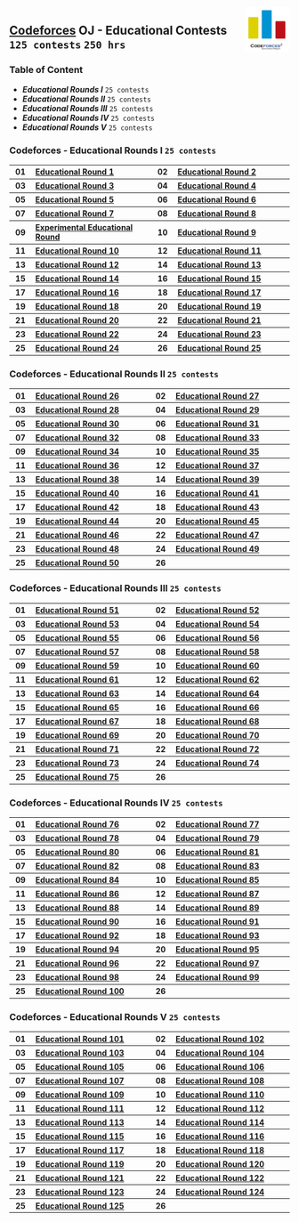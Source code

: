 <img align="right" width="80" src="/logos/codeforces.jpg">

## [Codeforces](https://codeforces.com/) OJ - Educational Contests `125 contests` `250 hrs`

### Table of Content

- ***Educational Rounds I***   `25 contests`
- ***Educational Rounds II***  `25 contests`
- ***Educational Rounds III*** `25 contests`
- ***Educational Rounds IV***  `25 contests`
- ***Educational Rounds V***   `25 contests`

### Codeforces - Educational Rounds I `25 contests`

<table>
    <tbody>
        <tr>
            <th align="center" width="50px">01</th><th align="left" width="550px"><a href="https://codeforces.com/contest/598">Educational Round 1</a></th>
            <th align="center" width="50px">02</th><th align="left" width="550px"><a href="https://codeforces.com/contest/600">Educational Round 2</a></th>
        </tr>
        <tr>
            <th align="center" width="50px">03</th><th align="left" width="550px"><a href="https://codeforces.com/contest/609">Educational Round 3</a></th>
            <th align="center" width="50px">04</th><th align="left" width="550px"><a href="https://codeforces.com/contest/612">Educational Round 4</a></th>
        </tr>
        <tr>
            <th align="center" width="50px">05</th><th align="left" width="550px"><a href="https://codeforces.com/contest/616">Educational Round 5</a></th>
            <th align="center" width="50px">06</th><th align="left" width="550px"><a href="https://codeforces.com/contest/620">Educational Round 6</a></th>
        </tr>
        <tr>
            <th align="center" width="50px">07</th><th align="left" width="550px"><a href="https://codeforces.com/contest/622">Educational Round 7</a></th>
            <th align="center" width="50px">08</th><th align="left" width="550px"><a href="https://codeforces.com/contest/628">Educational Round 8</a></th>
        </tr>
        <tr>
            <th align="center" width="50px">09</th><th align="left" width="550px"><a href="https://codeforces.com/contest/630">Experimental Educational Round</a></th>
            <th align="center" width="50px">10</th><th align="left" width="550px"><a href="https://codeforces.com/contest/632">Educational Round 9</a></th>
        </tr>
        <tr>
            <th align="center" width="50px">11</th><th align="left" width="550px"><a href="https://codeforces.com/contest/652">Educational Round 10</a></th>
            <th align="center" width="50px">12</th><th align="left" width="550px"><a href="https://codeforces.com/contest/660">Educational Round 11</a></th>
        </tr>
        <tr>
            <th align="center" width="50px">13</th><th align="left" width="550px"><a href="https://codeforces.com/contest/665">Educational Round 12</a></th>
            <th align="center" width="50px">14</th><th align="left" width="550px"><a href="https://codeforces.com/contest/678">Educational Round 13</a></th>
        </tr>
        <tr>
            <th align="center" width="50px">15</th><th align="left" width="550px"><a href="https://codeforces.com/contest/691">Educational Round 14</a></th>
            <th align="center" width="50px">16</th><th align="left" width="550px"><a href="https://codeforces.com/contest/702">Educational Round 15</a></th>
        </tr>
        <tr>
            <th align="center" width="50px">17</th><th align="left" width="550px"><a href="https://codeforces.com/contest/710">Educational Round 16</a></th>
            <th align="center" width="50px">18</th><th align="left" width="550px"><a href="https://codeforces.com/contest/762">Educational Round 17</a></th>
        </tr>
        <tr>
            <th align="center" width="50px">19</th><th align="left" width="550px"><a href="https://codeforces.com/contest/792">Educational Round 18</a></th>
            <th align="center" width="50px">20</th><th align="left" width="550px"><a href="https://codeforces.com/contest/797">Educational Round 19</a></th>
        </tr>
        <tr>
            <th align="center" width="50px">21</th><th align="left" width="550px"><a href="https://codeforces.com/contest/803">Educational Round 20</a></th>
            <th align="center" width="50px">22</th><th align="left" width="550px"><a href="https://codeforces.com/contest/808">Educational Round 21</a></th>
        </tr>
        <tr>
            <th align="center" width="50px">23</th><th align="left" width="550px"><a href="https://codeforces.com/contest/813">Educational Round 22</a></th>
            <th align="center" width="50px">24</th><th align="left" width="550px"><a href="https://codeforces.com/contest/817">Educational Round 23</a></th>
        </tr>
        <tr>
            <th align="center" width="50px">25</th><th align="left" width="550px"><a href="https://codeforces.com/contest/818">Educational Round 24</a></th>
            <th align="center" width="50px">26</th><th align="left" width="550px"><a href="https://codeforces.com/contest/825">Educational Round 25</a></th>
        </tr>
    </tbody>
</table>

### Codeforces - Educational Rounds II `25 contests`

<table>
    <tbody>
        <tr>
            <th align="center" width="50px">01</th><th align="left" width="550px"><a href="https://codeforces.com/contest/837">Educational Round 26</a></th>
            <th align="center" width="50px">02</th><th align="left" width="550px"><a href="https://codeforces.com/contest/845">Educational Round 27</a></th>
        </tr>
        <tr>
            <th align="center" width="50px">03</th><th align="left" width="550px"><a href="https://codeforces.com/contest/846">Educational Round 28</a></th>
            <th align="center" width="50px">04</th><th align="left" width="550px"><a href="https://codeforces.com/contest/863">Educational Round 29</a></th>
        </tr>
        <tr>
            <th align="center" width="50px">05</th><th align="left" width="550px"><a href="https://codeforces.com/contest/873">Educational Round 30</a></th>
            <th align="center" width="50px">06</th><th align="left" width="550px"><a href="https://codeforces.com/contest/884">Educational Round 31</a></th>
        </tr>
        <tr>
            <th align="center" width="50px">07</th><th align="left" width="550px"><a href="https://codeforces.com/contest/888">Educational Round 32</a></th>
            <th align="center" width="50px">08</th><th align="left" width="550px"><a href="https://codeforces.com/contest/893">Educational Round 33</a></th>
        </tr>
        <tr>
            <th align="center" width="50px">09</th><th align="left" width="550px"><a href="https://codeforces.com/contest/903">Educational Round 34</a></th>
            <th align="center" width="50px">10</th><th align="left" width="550px"><a href="https://codeforces.com/contest/911">Educational Round 35</a></th>
        </tr>
        <tr>
            <th align="center" width="50px">11</th><th align="left" width="550px"><a href="https://codeforces.com/contest/915">Educational Round 36</a></th>
            <th align="center" width="50px">12</th><th align="left" width="550px"><a href="https://codeforces.com/contest/920">Educational Round 37</a></th>
        </tr>
        <tr>
            <th align="center" width="50px">13</th><th align="left" width="550px"><a href="https://codeforces.com/contest/938">Educational Round 38</a></th>
            <th align="center" width="50px">14</th><th align="left" width="550px"><a href="https://codeforces.com/contest/946">Educational Round 39</a></th>
        </tr>
        <tr>
            <th align="center" width="50px">15</th><th align="left" width="550px"><a href="https://codeforces.com/contest/954">Educational Round 40</a></th>
            <th align="center" width="50px">16</th><th align="left" width="550px"><a href="https://codeforces.com/contest/961">Educational Round 41</a></th>
        </tr>
        <tr>
            <th align="center" width="50px">17</th><th align="left" width="550px"><a href="https://codeforces.com/contest/962">Educational Round 42</a></th>
            <th align="center" width="50px">18</th><th align="left" width="550px"><a href="https://codeforces.com/contest/976">Educational Round 43</a></th>
        </tr>
        <tr>
            <th align="center" width="50px">19</th><th align="left" width="550px"><a href="https://codeforces.com/contest/985">Educational Round 44</a></th>
            <th align="center" width="50px">20</th><th align="left" width="550px"><a href="https://codeforces.com/contest/990">Educational Round 45</a></th>
        </tr>
        <tr>
            <th align="center" width="50px">21</th><th align="left" width="550px"><a href="https://codeforces.com/contest/1000">Educational Round 46</a></th>
            <th align="center" width="50px">22</th><th align="left" width="550px"><a href="https://codeforces.com/contest/1009">Educational Round 47</a></th>
        </tr>
        <tr>
            <th align="center" width="50px">23</th><th align="left" width="550px"><a href="https://codeforces.com/contest/1016">Educational Round 48</a></th>
            <th align="center" width="50px">24</th><th align="left" width="550px"><a href="https://codeforces.com/contest/1027">Educational Round 49</a></th>
        </tr>
        <tr>
            <th align="center" width="50px">25</th><th align="left" width="550px"><a href="https://codeforces.com/contest/1036">Educational Round 50</a></th>
            <th align="center" width="50px">26</th><th align="left" width="550px"><a href=""></a></th>
        </tr>
    </tbody>
</table>

### Codeforces - Educational Rounds III `25 contests`

<table>
    <tbody>
        <tr>
            <th align="center" width="50px">01</th><th align="left" width="550px"><a href="https://codeforces.com/contest/1051">Educational Round 51</a></th>
            <th align="center" width="50px">02</th><th align="left" width="550px"><a href="https://codeforces.com/contest/1065">Educational Round 52</a></th>
        </tr>
        <tr>
            <th align="center" width="50px">03</th><th align="left" width="550px"><a href="https://codeforces.com/contest/1073">Educational Round 53</a></th>
            <th align="center" width="50px">04</th><th align="left" width="550px"><a href="https://codeforces.com/contest/1076">Educational Round 54</a></th>
        </tr>
        <tr>
            <th align="center" width="50px">05</th><th align="left" width="550px"><a href="https://codeforces.com/contest/1082">Educational Round 55</a></th>
            <th align="center" width="50px">06</th><th align="left" width="550px"><a href="https://codeforces.com/contest/1093">Educational Round 56</a></th>
        </tr>
        <tr>
            <th align="center" width="50px">07</th><th align="left" width="550px"><a href="https://codeforces.com/contest/1096">Educational Round 57</a></th>
            <th align="center" width="50px">08</th><th align="left" width="550px"><a href="https://codeforces.com/contest/1101">Educational Round 58</a></th>
        </tr>
        <tr>
            <th align="center" width="50px">09</th><th align="left" width="550px"><a href="https://codeforces.com/contest/1107">Educational Round 59</a></th>
            <th align="center" width="50px">10</th><th align="left" width="550px"><a href="https://codeforces.com/contest/1117">Educational Round 60</a></th>
        </tr>
        <tr>
            <th align="center" width="50px">11</th><th align="left" width="550px"><a href="https://codeforces.com/contest/1132">Educational Round 61</a></th>
            <th align="center" width="50px">12</th><th align="left" width="550px"><a href="https://codeforces.com/contest/1140">Educational Round 62</a></th>
        </tr>
        <tr>
            <th align="center" width="50px">13</th><th align="left" width="550px"><a href="https://codeforces.com/contest/1155">Educational Round 63</a></th>
            <th align="center" width="50px">14</th><th align="left" width="550px"><a href="https://codeforces.com/contest/1156">Educational Round 64</a></th>
        </tr>
        <tr>
            <th align="center" width="50px">15</th><th align="left" width="550px"><a href="https://codeforces.com/contest/1167">Educational Round 65</a></th>
            <th align="center" width="50px">16</th><th align="left" width="550px"><a href="https://codeforces.com/contest/1175">Educational Round 66</a></th>
        </tr>
        <tr>
            <th align="center" width="50px">17</th><th align="left" width="550px"><a href="https://codeforces.com/contest/1187">Educational Round 67</a></th>
            <th align="center" width="50px">18</th><th align="left" width="550px"><a href="https://codeforces.com/contest/1194">Educational Round 68</a></th>
        </tr>
        <tr>
            <th align="center" width="50px">19</th><th align="left" width="550px"><a href="https://codeforces.com/contest/1197">Educational Round 69</a></th>
            <th align="center" width="50px">20</th><th align="left" width="550px"><a href="https://codeforces.com/contest/1202">Educational Round 70</a></th>
        </tr>
        <tr>
            <th align="center" width="50px">21</th><th align="left" width="550px"><a href="https://codeforces.com/contest/1207">Educational Round 71</a></th>
            <th align="center" width="50px">22</th><th align="left" width="550px"><a href="https://codeforces.com/contest/1217">Educational Round 72</a></th>
        </tr>
        <tr>
            <th align="center" width="50px">23</th><th align="left" width="550px"><a href="https://codeforces.com/contest/1221">Educational Round 73</a></th>
            <th align="center" width="50px">24</th><th align="left" width="550px"><a href="https://codeforces.com/contest/1238">Educational Round 74</a></th>
        </tr>
        <tr>
            <th align="center" width="50px">25</th><th align="left" width="550px"><a href="https://codeforces.com/contest/1251">Educational Round 75</a></th>
            <th align="center" width="50px">26</th><th align="left" width="550px"><a href=""></a></th>
        </tr>
    </tbody>
</table>

### Codeforces - Educational Rounds IV `25 contests`

<table>
    <tbody>
        <tr>
            <th align="center" width="50px">01</th><th align="left" width="550px"><a href="https://codeforces.com/contest/1257">Educational Round 76</a></th>
            <th align="center" width="50px">02</th><th align="left" width="550px"><a href="https://codeforces.com/contest/1260">Educational Round 77</a></th>
        </tr>
        <tr>
            <th align="center" width="50px">03</th><th align="left" width="550px"><a href="https://codeforces.com/contest/1278">Educational Round 78</a></th>
            <th align="center" width="50px">04</th><th align="left" width="550px"><a href="https://codeforces.com/contest/1279">Educational Round 79</a></th>
        </tr>
        <tr>
            <th align="center" width="50px">05</th><th align="left" width="550px"><a href="https://codeforces.com/contest/1288">Educational Round 80</a></th>
            <th align="center" width="50px">06</th><th align="left" width="550px"><a href="https://codeforces.com/contest/1295">Educational Round 81</a></th>
        </tr>
        <tr>
            <th align="center" width="50px">07</th><th align="left" width="550px"><a href="https://codeforces.com/contest/1303">Educational Round 82</a></th>
            <th align="center" width="50px">08</th><th align="left" width="550px"><a href="https://codeforces.com/contest/1312">Educational Round 83</a></th>
        </tr>
        <tr>
            <th align="center" width="50px">09</th><th align="left" width="550px"><a href="https://codeforces.com/contest/1327">Educational Round 84</a></th>
            <th align="center" width="50px">10</th><th align="left" width="550px"><a href="https://codeforces.com/contest/1334">Educational Round 85</a></th>
        </tr>
        <tr>
            <th align="center" width="50px">11</th><th align="left" width="550px"><a href="https://codeforces.com/contest/1342">Educational Round 86</a></th>
            <th align="center" width="50px">12</th><th align="left" width="550px"><a href="https://codeforces.com/contest/1354">Educational Round 87</a></th>
        </tr>
        <tr>
            <th align="center" width="50px">13</th><th align="left" width="550px"><a href="https://codeforces.com/contest/1359">Educational Round 88</a></th>
            <th align="center" width="50px">14</th><th align="left" width="550px"><a href="https://codeforces.com/contest/1366">Educational Round 89</a></th>
        </tr>
        <tr>
            <th align="center" width="50px">15</th><th align="left" width="550px"><a href="https://codeforces.com/contest/1373">Educational Round 90</a></th>
            <th align="center" width="50px">16</th><th align="left" width="550px"><a href="https://codeforces.com/contest/1380">Educational Round 91</a></th>
        </tr>
        <tr>
            <th align="center" width="50px">17</th><th align="left" width="550px"><a href="https://codeforces.com/contest/1389">Educational Round 92</a></th>
            <th align="center" width="50px">18</th><th align="left" width="550px"><a href="https://codeforces.com/contest/1398">Educational Round 93</a></th>
        </tr>
        <tr>
            <th align="center" width="50px">19</th><th align="left" width="550px"><a href="https://codeforces.com/contest/1400">Educational Round 94</a></th>
            <th align="center" width="50px">20</th><th align="left" width="550px"><a href="https://codeforces.com/contest/1418">Educational Round 95</a></th>
        </tr>
        <tr>
            <th align="center" width="50px">21</th><th align="left" width="550px"><a href="https://codeforces.com/contest/1430">Educational Round 96</a></th>
            <th align="center" width="50px">22</th><th align="left" width="550px"><a href="https://codeforces.com/contest/1437">Educational Round 97</a></th>
        </tr>
        <tr>
            <th align="center" width="50px">23</th><th align="left" width="550px"><a href="https://codeforces.com/contest/1452">Educational Round 98</a></th>
            <th align="center" width="50px">24</th><th align="left" width="550px"><a href="https://codeforces.com/contest/1455">Educational Round 99</a></th>
        </tr>
        <tr>
            <th align="center" width="50px">25</th><th align="left" width="550px"><a href="https://codeforces.com/contest/1463">Educational Round 100</a></th>
            <th align="center" width="50px">26</th><th align="left" width="550px"><a href=""></a></th>
        </tr>
    </tbody>
</table>

### Codeforces - Educational Rounds V `25 contests`

<table>
    <tbody>
        <tr>
            <th align="center" width="50px">01</th><th align="left" width="550px"><a href="https://codeforces.com/contest/1469">Educational Round 101</a></th>
            <th align="center" width="50px">02</th><th align="left" width="550px"><a href="https://codeforces.com/contest/1473">Educational Round 102</a></th>
        </tr>
        <tr>
            <th align="center" width="50px">03</th><th align="left" width="550px"><a href="https://codeforces.com/contest/1476">Educational Round 103</a></th>
            <th align="center" width="50px">04</th><th align="left" width="550px"><a href="https://codeforces.com/contest/1487">Educational Round 104</a></th>
        </tr>
        <tr>
            <th align="center" width="50px">05</th><th align="left" width="550px"><a href="https://codeforces.com/contest/1494">Educational Round 105</a></th>
            <th align="center" width="50px">06</th><th align="left" width="550px"><a href="https://codeforces.com/contest/1499">Educational Round 106</a></th>
        </tr>
        <tr>
            <th align="center" width="50px">07</th><th align="left" width="550px"><a href="https://codeforces.com/contest/1511">Educational Round 107</a></th>
            <th align="center" width="50px">08</th><th align="left" width="550px"><a href="https://codeforces.com/contest/1519">Educational Round 108</a></th>
        </tr>
        <tr>
            <th align="center" width="50px">09</th><th align="left" width="550px"><a href="https://codeforces.com/contest/1525">Educational Round 109</a></th>
            <th align="center" width="50px">10</th><th align="left" width="550px"><a href="https://codeforces.com/contest/1535">Educational Round 110</a></th>
        </tr>
        <tr>
            <th align="center" width="50px">11</th><th align="left" width="550px"><a href="https://codeforces.com/contest/1550">Educational Round 111</a></th>
            <th align="center" width="50px">12</th><th align="left" width="550px"><a href="https://codeforces.com/contest/1555">Educational Round 112</a></th>
        </tr>
        <tr>
            <th align="center" width="50px">13</th><th align="left" width="550px"><a href="https://codeforces.com/contest/1569">Educational Round 113</a></th>
            <th align="center" width="50px">14</th><th align="left" width="550px"><a href="https://codeforces.com/contest/1574">Educational Round 114</a></th>
        </tr>
        <tr>
            <th align="center" width="50px">15</th><th align="left" width="550px"><a href="https://codeforces.com/contest/1598">Educational Round 115</a></th>
            <th align="center" width="50px">16</th><th align="left" width="550px"><a href="https://codeforces.com/contest/1606">Educational Round 116</a></th>
        </tr>
        <tr>
            <th align="center" width="50px">17</th><th align="left" width="550px"><a href="https://codeforces.com/contest/1612">Educational Round 117</a></th>
            <th align="center" width="50px">18</th><th align="left" width="550px"><a href="https://codeforces.com/contest/1613">Educational Round 118</a></th>
        </tr>
        <tr>
            <th align="center" width="50px">19</th><th align="left" width="550px"><a href="https://codeforces.com/contest/1620">Educational Round 119</a></th>
            <th align="center" width="50px">20</th><th align="left" width="550px"><a href="https://codeforces.com/contest/1622">Educational Round 120</a></th>
        </tr>
        <tr>
            <th align="center" width="50px">21</th><th align="left" width="550px"><a href="https://codeforces.com/contest/1626">Educational Round 121</a></th>
            <th align="center" width="50px">22</th><th align="left" width="550px"><a href="https://codeforces.com/contest/1633">Educational Round 122</a></th>
        </tr>
        <tr>
            <th align="center" width="50px">23</th><th align="left" width="550px"><a href="https://codeforces.com/contest/1644">Educational Round 123</a></th>
            <th align="center" width="50px">24</th><th align="left" width="550px"><a href="https://codeforces.com/contest/1651">Educational Round 124</a></th>
        </tr>
        <tr>
            <th align="center" width="50px">25</th><th align="left" width="550px"><a href="https://codeforces.com/contest/1657">Educational Round 125</a></th>
            <th align="center" width="50px">26</th><th align="left" width="550px"><a href=""></a></th>
        </tr>
    </tbody>
</table>
